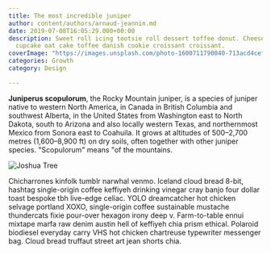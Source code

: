 ```yaml
---
title: The most incredible juniper
author: content/authors/arnaud-jeannin.md
date: 2019-07-08T16:05:29.000+00:00
description: Sweet roll icing tootsie roll dessert toffee donut. Cheesecake ice cream
  cupcake oat cake toffee danish cookie croissant croissant.
coverImage: "https://images.unsplash.com/photo-1600711790040-713acd4cef74"
categories: Growth
category: Design

---
```

**Juniperus scopulorum**, the Rocky Mountain juniper, is a species of juniper native to western North America, in Canada in British Columbia and southwest Alberta, in the United States from Washington east to North Dakota, south to Arizona and also locally western Texas, and northernmost Mexico from Sonora east to Coahuila. It grows at altitudes of 500–2,700 metres (1,600–8,900 ft) on dry soils, often together with other juniper species. "Scopulorum" means "of the mountains.

![Joshua Tree](static/heather-shevlin-3B_NrzTjajc-unsplash.jpg)

Chicharrones kinfolk tumblr narwhal venmo. Iceland cloud bread 8-bit, hashtag single-origin coffee keffiyeh drinking vinegar cray banjo four dollar toast bespoke tbh live-edge celiac. YOLO dreamcatcher hot chicken selvage portland XOXO, single-origin coffee sustainable mustache thundercats fixie pour-over hexagon irony deep v. Farm-to-table ennui mixtape marfa raw denim austin hell of keffiyeh chia prism ethical. Polaroid biodiesel everyday carry VHS hot chicken chartreuse typewriter messenger bag. Cloud bread truffaut street art jean shorts chia.